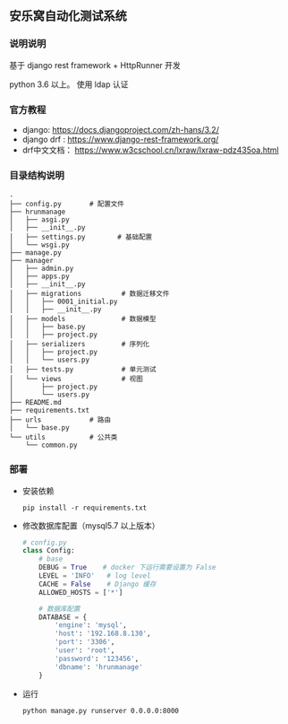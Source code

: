 ## 安乐窝自动化测试系统

### 说明说明

基于 django rest framework + HttpRunner 开发

python 3.6 以上。 使用 ldap 认证

### 官方教程

- django:   <https://docs.djangoproject.com/zh-hans/3.2/>
- django drf :  <https://www.django-rest-framework.org/>
- drf中文文档： <https://www.w3cschool.cn/lxraw/lxraw-pdz435oa.html>  


### 目录结构说明

~~~shell
.
├── config.py       # 配置文件
├── hrunmanage
│   ├── asgi.py
│   ├── __init__.py
│   ├── settings.py        # 基础配置
│   └── wsgi.py
├── manage.py
├── manager
│   ├── admin.py
│   ├── apps.py
│   ├── __init__.py
│   ├── migrations          # 数据迁移文件
│   │   ├── 0001_initial.py
│   │   ├── __init__.py
│   ├── models              # 数据模型
│   │   ├── base.py
│   │   ├── project.py
│   ├── serializers         # 序列化
│   │   ├── project.py
│   │   └── users.py
│   ├── tests.py            # 单元测试
│   └── views               # 视图
│       ├── project.py
│       └── users.py
├── README.md
├── requirements.txt
├── urls            # 路由
│   └── base.py
└── utils           # 公共类
    └── common.py
~~~

### 部署

- 安装依赖

  ~~~shell
  pip install -r requirements.txt
  ~~~
  
- 修改数据库配置（mysql5.7 以上版本）

  ~~~python
  # config.py
  class Config:
      # base
      DEBUG = True    # docker 下运行需要设置为 False
      LEVEL = 'INFO'   # log level
      CACHE = False    # Django 缓存
      ALLOWED_HOSTS = ['*']
  
      # 数据库配置
      DATABASE = {
          'engine': 'mysql',
          'host': '192.168.8.130',
          'port': '3306',
          'user': 'root',
          'password': '123456',
          'dbname': 'hrunmanage'
      }
  ~~~

- 运行

  ~~~shell
  python manage.py runserver 0.0.0.0:8000
  ~~~

